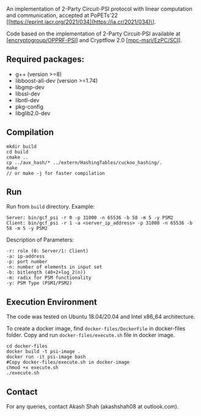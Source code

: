 An implementation of 2-Party Circuit-PSI protocol with linear computation and communication, accepted at PoPETs'22 \[[https://eprint.iacr.org/2021/034](https://ia.cr/2021/034)\].

Code based on the implementation of 2-Party Circuit-PSI available at \[[encryptogroup/OPPRF-PSI](https://github.com/encryptogroup/OPPRF-PSI)\] and Cryptflow 2.0 \[[mpc-msri/EzPC/SCI](https://github.com/mpc-msri/EzPC/tree/master/SCI)\].

## Required packages:
 - g++ (version >=8)
 - libboost-all-dev (version >=1.74)
 - libgmp-dev
 - libssl-dev
 - libntl-dev
 - pkg-config
 - libglib2.0-dev

## Compilation
```
mkdir build
cd build
cmake ..
cp ../aux_hash/* ../extern/HashingTables/cuckoo_hashing/.
make
// or make -j for faster compilation
```

## Run
Run from `build` directory.
Example:
```
Server: bin/gcf_psi -r 0 -p 31000 -n 65536 -b 58 -m 5 -y PSM2
Client: bin/gcf_psi -r 1 -a <server_ip_address> -p 31000 -n 65536 -b 58 -m 5 -y PSM2
```
Description of Parameters:
```
-r: role (0: Server/1: Client)
-a: ip-address
-p: port number
-n: number of elements in input set
-b: bitlength (40+2+log_2(n))
-m: radix for PSM functionality
-y: PSM Type (PSM1/PSM2)
```

## Execution Environment
The code was tested on Ubuntu 18.04/20.04 and Intel x86_64 architecture.

To create a docker image, find `docker-files/DockerFile` in docker-files folder. Copy and run `docker-files/execute.sh` file in docker image.

```
cd docker-files
docker build -t psi-image .
docker run -it psi-image bash
#Copy docker-files/execute.sh in docker-image
chmod +x execute.sh
./execute.sh
```

## Contact
For any queries, contact Akash Shah (akashshah08 at outlook.com).
